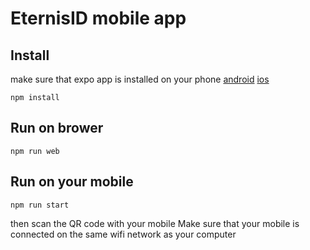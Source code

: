 # EternisID mobile app

## Install

make sure that expo app is installed on your phone
[android](https://play.google.com/store/apps/details?id=host.exp.exponent&hl=fr&gl=US) 
[ios](https://apps.apple.com/us/app/expo-go/id982107779)

```
npm install
```

## Run on brower

```
npm run web
```
## Run on your mobile

```
npm run start
```
then scan the QR code with your mobile 
Make sure that your mobile is connected on the same wifi network as your computer
